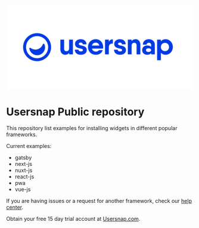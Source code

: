 ![usersnap](./usersnap.png "Usersnap")
# Usersnap Public repository

This repository list examples for installing widgets in different popular frameworks.


Current examples:
 - gatsby
 - next-js
 - nuxt-js
 - react-js
 - pwa
 - vue-js
 
 If you are having issues or a request for another framework, check our [help center](https://help.usersnap.com/).

Obtain your free 15 day trial account at [Usersnap.com](https://usersnap.com).
